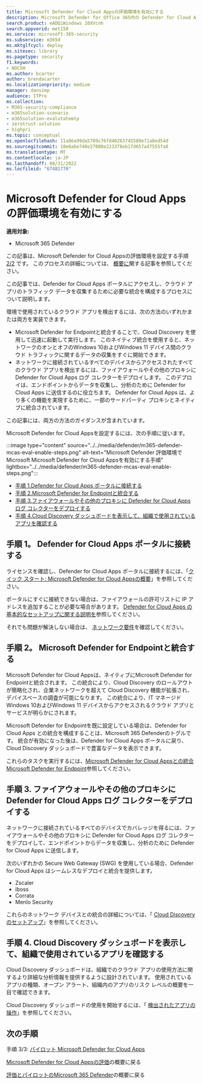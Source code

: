 ```yaml
---
title: Microsoft Defender for Cloud Appsの評価環境を有効にする
description: Microsoft Defender for Office 365内の Defender for Cloud Apps のアーキテクチャについて説明し、Microsoft 365 Defender製品間の相互作用を理解します。
search.product: eADQiWindows 10XVcnh
search.appverid: met150
ms.service: microsoft-365-security
ms.subservice: m365d
ms.mktglfcycl: deploy
ms.sitesec: library
ms.pagetype: security
f1.keywords:
- NOCSH
ms.author: bcarter
author: brendacarter
ms.localizationpriority: medium
manager: dansimp
audience: ITPro
ms.collection:
- M365-security-compliance
- m365solution-scenario
- m365solution-evalutatemtp
- zerotrust-solution
- highpri
ms.topic: conceptual
ms.openlocfilehash: 11a86a99da5709c76fd40263745589e71a8ed54d
ms.sourcegitcommit: 10e6abe740e27000e223378eb17d657a47555fa8
ms.translationtype: MT
ms.contentlocale: ja-JP
ms.lasthandoff: 08/31/2022
ms.locfileid: "67481770"
---
```

# <a name="enable-the-evaluation-environment-for-microsoft-defender-for-cloud-apps"></a>Microsoft Defender for Cloud Appsの評価環境を有効にする

**適用対象:**

- Microsoft 365 Defender

この記事は、Microsoft Defender for Cloud Appsの評価環境を設定する手順 [2/2](eval-defender-mcas-overview.md) です。 このプロセスの詳細については、 [概要に](eval-defender-mcas-overview.md)関する記事を参照してください。

この記事では、Defender for Cloud Apps ポータルにアクセスし、クラウド アプリのトラフィック データを収集するために必要な統合を構成するプロセスについて説明します。

環境で使用されているクラウド アプリを検出するには、次の方法のいずれかまたは両方を実装できます。

- Microsoft Defender for Endpointと統合することで、Cloud Discovery を使用して迅速に起動して実行します。 このネイティブ統合を使用すると、ネットワークのオンとオフのWindows 10およびWindows 11 デバイス間のクラウド トラフィックに関するデータの収集をすぐに開始できます。
- ネットワークに接続されているすべてのデバイスからアクセスされたすべてのクラウド アプリを検出するには、ファイアウォールやその他のプロキシに Defender for Cloud Apps ログ コレクターをデプロイします。 このデプロイは、エンドポイントからデータを収集し、分析のために Defender for Cloud Apps に送信するのに役立ちます。 Defender for Cloud Apps は、より多くの機能を実現するために、一部のサードパーティ プロキシとネイティブに統合されています。

この記事には、両方の方法のガイダンスが含まれています。

Microsoft Defender for Cloud Appsを設定するには、次の手順に従います。

:::image type="content" source="../../media/defender/m365-defender-mcas-eval-enable-steps.png" alt-text="Microsoft Defender 評価環境で Microsoft Microsoft Defender for Cloud Appsを有効にする手順" lightbox="../../media/defender/m365-defender-mcas-eval-enable-steps.png":::

- [手順 1.Defender for Cloud Apps ポータルに接続する](#step-1)
- [手順 2.Microsoft Defender for Endpointと統合する](#step-2)
- [手順 3.ファイアウォールやその他のプロキシに Defender for Cloud Apps ログ コレクターをデプロイする](#step-3)
- [手順 4.Cloud Discovery ダッシュボードを表示して、組織で使用されているアプリを確認する](#step-4)

<a name="step-1"></a>

## <a name="step-1-connect-to-the-defender-for-cloud-apps-portal"></a>手順 1。 Defender for Cloud Apps ポータルに接続する

ライセンスを確認し、Defender for Cloud Apps ポータルに接続するには、「[クイック スタート: Microsoft Defender for Cloud Appsの概要](/cloud-app-security/getting-started-with-cloud-app-security)」を参照してください。

ポータルにすぐに接続できない場合は、ファイアウォールの許可リストに IP アドレスを追加することが必要な場合があります。 [Defender for Cloud Apps の基本的なセットアップに関する説明を](/cloud-app-security/general-setup)参照してください。

それでも問題が解決しない場合は、 [ネットワーク要件](/cloud-app-security/network-requirements)を確認してください。

<a name="step-2"></a>

## <a name="step-2-integrate-with-microsoft-defender-for-endpoint"></a>手順 2。 Microsoft Defender for Endpointと統合する

Microsoft Defender for Cloud Appsは、ネイティブにMicrosoft Defender for Endpointと統合されます。 この統合により、Cloud Discovery のロールアウトが簡略化され、企業ネットワークを超えて Cloud Discovery 機能が拡張され、デバイスベースの調査が可能になります。 この統合により、IT マネージド Windows 10およびWindows 11 デバイスからアクセスされるクラウド アプリとサービスが明らかにされます。

Microsoft Defender for Endpointを既に設定している場合は、Defender for Cloud Apps との統合を構成することは、Microsoft 365 Defenderのトグルです。 統合が有効になった後は、Defender for Cloud Apps ポータルに戻り、Cloud Discovery ダッシュボードで豊富なデータを表示できます。

これらのタスクを実行するには、[Microsoft Defender for Cloud Appsとの統合Microsoft Defender for Endpoint](/cloud-app-security/mde-integration)参照してください。

<a name="step-3"></a>

## <a name="step-3-deploy-the-defender-for-cloud-apps-log-collector-on-your-firewalls-and-other-proxies"></a>手順 3. ファイアウォールやその他のプロキシに Defender for Cloud Apps ログ コレクターをデプロイする

ネットワークに接続されているすべてのデバイスでカバレッジを得るには、ファイアウォールやその他のプロキシに Defender for Cloud Apps ログ コレクターをデプロイして、エンドポイントからデータを収集し、分析のために Defender for Cloud Apps に送信します。

次のいずれかの Secure Web Gateway (SWG) を使用している場合、Defender for Cloud Apps はシームレスなデプロイと統合を提供します。

- Zscaler
- iboss
- Corrata
- Menlo Security

これらのネットワーク デバイスとの統合の詳細については、「 [Cloud Discovery のセットアップ](/cloud-app-security/set-up-cloud-discovery)」を参照してください。

<a name="step-4"></a>

## <a name="step-4-view-the-cloud-discovery-dashboard-to-see-what-apps-are-being-used-in-your-organization"></a>手順 4. Cloud Discovery ダッシュボードを表示して、組織で使用されているアプリを確認する

Cloud Discovery ダッシュボードは、組織でのクラウド アプリの使用方法に関するより詳細な分析情報を提供するように設計されています。 使用されているアプリの種類、オープン アラート、組織内のアプリのリスク レベルの概要を一目で確認できます。

Cloud Discovery ダッシュボードの使用を開始するには、「 [検出されたアプリの操作](/cloud-app-security/discovered-apps)」を参照してください。

## <a name="next-steps"></a>次の手順

手順 3/3: [パイロット Microsoft Defender for Cloud Apps](eval-defender-mcas-pilot.md)

[Microsoft Defender for Cloud Appsの評価](eval-defender-mcas-overview.md)の概要に戻る

[評価とパイロットのMicrosoft 365 Defender](eval-overview.md)の概要に戻る
